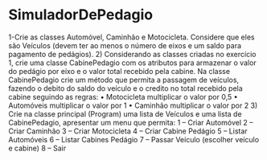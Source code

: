 # SimuladorDePedagio
1-Crie as classes Automóvel, Caminhão e Motocicleta. Considere que eles são Veículos (devem ter ao menos o
número de eixos e um saldo para pagamento de pedágios).
2) Considerando as classes criadas no exercício 1, crie uma classe CabinePedagio com os atributos para armazenar
o valor do pedágio por eixo e o valor total recebido pela cabine.
Na classe CabinePedagio crie um método que permita a passagem de veículos, fazendo o debito do saldo do
veículo e o credito no total recebido pela cabine seguindo as regras:
• Motocicleta multiplicar o valor por 0,5
• Automóveis multiplicar o valor por 1
• Caminhão multiplicar o valor por 2
3) Crie na classe principal (Program) uma lista de Veículos e uma lista de CabinePedagio, apresentar um menu que
permita:
1 – Criar Automóvel
2 – Criar Caminhão
3 – Criar Motocicleta
4 – Criar Cabine Pedágio
5 – Listar Automóveis
6 – Listar Cabines Pedágio
7 – Passar Veículo (escolher veículo e cabine)
8 – Sair
